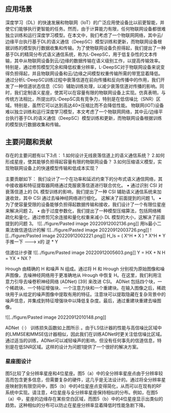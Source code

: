 ## 应用场景

深度学习（DL）的快速发展和物联网（IoT）的广泛应用使设备比以前更智能，并使它们能够执行更智能的任务。然而，由于计算能力有限，任何物联网设备都很难独立训练和运行深度学习模型。在本文中，我们考虑了一个物联网网络，其中云/边缘平台执行基于DL的语义通信（DeepSC）模型训练和更新，而物联网设备根据训练的模型执行数据收集和传输。为了使物联网设备负担得起，我们提出了一种基于DL的精简分布式语义通信系统，称为L-DeepSC，用于低复杂性的文本传输，其中从物联网设备到云/边缘的数据传输在语义级别工作，以提高传输效率。特别是，通过修剪模型冗余和降低权重分辨率，L-DeepSC对于物联网设备来说变得负担得起，并且物联网设备和云/边缘之间模型权重传输所需的带宽显着降低。通过分析L-DeepSC训练过程中衰落信道在前向传播和反向传播中的作用，我们开发了一种信道状态信息（CSI）辅助训练处理，以减少衰落信道对传播的影响。同时，我们定制语义星座，使其可以在容量有限的物联网设备上实现。仿真表明，与传统方法相比，所提出的L-DeepSC具有竞争力，特别是在低信噪比（SNR）区域。特别是，虽然它可以达到高达40×压缩比而不会降低性能。
物联网(IOT)设备难以独立训练和运行深度学习模型，本文考虑了一个物联网网络，其中云/边缘平台执行基于DL的语义通信（DeepSC）模型训练和更新，而物联网设备根据训练的模型执行数据收集和传输。

## 主要问题和贡献

存在的主要问题有以下3点：
1.如何设计无线衰落信道上的语义通信系统？
2.如何形成星座，使其能够负担得起容量有限的物联网设备？
3.如何压缩语义模型，实现物联网设备上的快速模型传输和低成本实现？


主要贡献如下：
我们设计了一个在功率和延迟约束下的分布式语义通信网络，其中接收器和特征提取器网络通过克服衰落信道进行联合优化。
• 通过识别 CSI 对衰落信道上的 DL 模型训练的影响，我们提出了一种 CSI 辅助语义通信系统来加速收敛，其中 CSI 通过去噪神经网络进行细化。
这解决了前面提到的问题 1。
• 为了使容量受限的设备能够负担得起数据传输和接收，我们设计了一个有限位星座来解决问题 
2。 
• 由于过度参数化，我们提出了一种模型压缩算法，包括网络稀疏化和量化，通过修剪冗余连接和量化权重来减小 DL 模型的大小，这解决了前面提到的问题 3。
![[../figure/Pasted image 20220912002136.png]]
用ls最小二乘法做信道估计的解
![[../figure/Pasted image 20220912003726.png]]
![[../figure/Pasted image 20220912002221.png]]
H_ls = ( X^H * X ) * X^H * Y 手推一下 ---> x的 逆 * Y

信道估计步骤
![[../figure/Pasted image 20220912005603.png]]
Y = HX + N
H = YX + NX ?

Hrough 由精确的 H 和噪声 N 组成。通过将 H 和 Hrough 分别视为原始图像和噪声图像，去噪神经网络用于更准确地从 Hrough 中恢复 H。在这里，我们利用注意力引导去噪卷积神经网络 (ADNet) [39] 来改进 CSI。 ADNet 包括四个块，一个稀疏块、一个特征增强块、一个注意力块和一个重建块。在输入图像之后，稀疏块用于从给定的噪声图像中提取有用的特征。注意块可以提取隐藏在复杂背景中的噪声信息，并集成到特征增强块中以降低复杂度。最后，通过重建块重建去噪图像。

![[../figure/Pasted image 20220912010148.png]]

ADNet（·） 训练损失函数如上图所示 。由于LS估计器的性能与高信噪比区域中的LMMSE和MMSE估计器相似，因此我们在训练ADNet时更关注低信噪比区域。通过适当的训练，ADNet可以减轻噪声的影响，但没有任何事先的信道信息，特别是在低SNR区域。这样的设计为问题1提供了一个很好的解决方案。

### 星座图设计

图5比较了全分辨率星座和4位星座。图5（a）中的全分辨率星座点由于分辨率较高而包含更多信息，但需要复杂的硬件，这几乎是无法设计的。通过将全分辨率星座映射到有限空间中，图5（b）中的4位星座点变得简化，从而可以在现有的RF系统中实现。请注意，4位星座与全分辨率星座保持相似的分布。例如，在图5（a）中，星座的边缘存在某些空白区域，而图5（b）中的4位星座显示出类似的趋势。这种相似的分布可以防止在星座分辨率显着降低时性能急剧下降。


